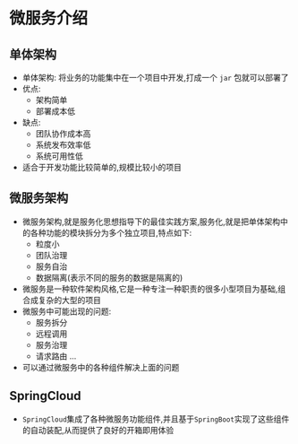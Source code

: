 # 微服务介绍
## 单体架构

- 单体架构:  将业务的功能集中在一个项目中开发,打成一个 `jar` 包就可以部署了
- 优点:
   - 架构简单
   - 部署成本低
- 缺点:
   - 团队协作成本高
   - 系统发布效率低
   - 系统可用性低
- 适合于开发功能比较简单的,规模比较小的项目
## 微服务架构

- 微服务架构,就是服务化思想指导下的最佳实践方案,服务化,就是把单体架构中的各种功能的模块拆分为多个独立项目,特点如下:
   - 粒度小
   - 团队治理
   - 服务自治
   - 数据隔离(表示不同的服务的数据是隔离的)
- 微服务是一种软件架构风格,它是一种专注一种职责的很多小型项目为基础,组合成复杂的大型的项目
- 微服务中可能出现的问题:
   - 服务拆分
   - 远程调用
   - 服务治理
   - 请求路由 ...
- 可以通过微服务中的各种组件解决上面的问题
## SpringCloud

- `SpringCloud`集成了各种微服务功能组件,并且基于`SpringBoot`实现了这些组件的自动装配,从而提供了良好的开箱即用体验

